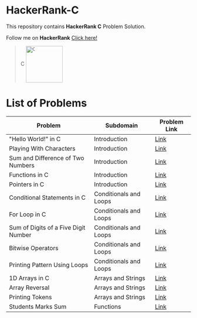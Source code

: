 # HackerRank-C
This repository contains **HackerRank C** Problem Solution.

Follow me on **HackerRank** [Click here!](https://www.hackerrank.com/arwazkhan189)

> C  <code><img align="center" height='100' src='' alt="C"/></code>

# List of Problems


| Problem     | Subdomain   | Problem Link|
| ----------- | ----------- | ----------- |
| "Hello World!" in C | Introduction|   [Link](https://www.hackerrank.com/challenges/hello-world-c)          |
| Playing With Characters| Introduction|   [Link](https://www.hackerrank.com/challenges/playing-with-characters)          |
| Sum and Difference of Two Numbers| Introduction|   [Link](https://www.hackerrank.com/challenges/sum-numbers-c)          |
| Functions in C | Introduction|   [Link](https://www.hackerrank.com/challenges/functions-in-c)          |
| Pointers in C | Introduction|   [Link](https://www.hackerrank.com/challenges/pointer-in-c)          |
| Conditional Statements in C |Conditionals and Loops| [Link](https://www.hackerrank.com/challenges/conditional-statements-in-c)|
| For Loop in C |Conditionals and Loops| [Link](https://www.hackerrank.com/challenges/for-loop-in-c)|
| Sum of Digits of a Five Digit Number|Conditionals and Loops| [Link](https://www.hackerrank.com/challenges/sum-of-digits-of-a-five-digit-number)|
| Bitwise Operators |Conditionals and Loops| [Link](https://www.hackerrank.com/challenges/bitwise-operators-in-c)|
| Printing Pattern Using Loops |Conditionals and Loops| [Link](https://www.hackerrank.com/challenges/printing-pattern-2)|
| 1D Arrays in C| Arrays and Strings |[Link](https://www.hackerrank.com/challenges/1d-arrays-in-c)|
| Array Reversal | Arrays and Strings |[Link](https://www.hackerrank.com/challenges/reverse-array-c)|
| Printing Tokens | Arrays and Strings |[Link](https://www.hackerrank.com/challenges/printing-tokens-)|
| Students Marks Sum | Functions |[Link](https://www.hackerrank.com/challenges/students-marks-sum)|
